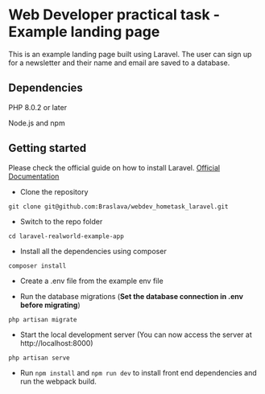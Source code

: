 # Web Developer practical task - Example landing page

This is an example landing page built using Laravel. The user can sign up for a newsletter and their name and email are saved to a database.

## Dependencies

PHP 8.0.2 or later

Node.js and npm

## Getting started

Please check the official guide on how to install Laravel. [Official Documentation](https://laravel.com/docs/9.x)

-   Clone the repository

`git clone git@github.com:Braslava/webdev_hometask_laravel.git`

-   Switch to the repo folder

`cd laravel-realworld-example-app`

-   Install all the dependencies using composer

`composer install`

-   Create a .env file from the example env file

-   Run the database migrations (**Set the database connection in .env before migrating**)

`php artisan migrate`

-   Start the local development server (You can now access the server at http://localhost:8000)

`php artisan serve`

-   Run `npm install` and `npm run dev` to install front end dependencies and run the webpack build.
